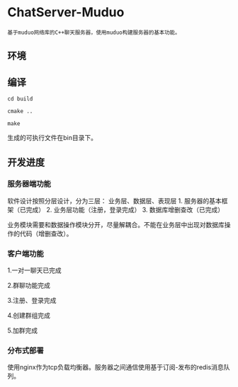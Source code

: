# ChatServer-Muduo
    基于muduo网络库的C++聊天服务器，使用muduo构建服务器的基本功能。
    
## 环境

## 编译
    cd build

    cmake ..

    make
生成的可执行文件在bin目录下。

## 开发进度
### 服务器端功能

软件设计按照分层设计，分为三层： 业务层、数据层、表现层
        1. 服务器的基本框架（已完成）
        2. 业务层功能（注册，登录完成）
        3. 数据库增删查改（已完成）

业务模块需要和数据操作模块分开，尽量解耦合。不能在业务层中出现对数据库操作的代码（增删查改）。


### 客户端功能
1.一对一聊天已完成

2.群聊功能完成

3.注册、登录完成

4.创建群组完成

5.加群完成

### 分布式部署
使用nginx作为tcp负载均衡器。服务器之间通信使用基于订阅-发布的redis消息队列。
